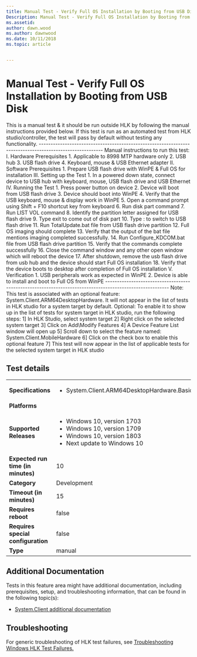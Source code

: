 ```yaml
---
title: Manual Test - Verify Full OS Installation by Booting from USB Disk
Description: Manual Test - Verify Full OS Installation by Booting from USB Disk
ms.assetid: 
author: dawn.wood
ms.author: dawnwood
ms.date: 10/11/2018
ms.topic: article


---
```


# Manual Test - Verify Full OS Installation by Booting from USB Disk

This is a manual test & it should be run outside HLK by following the manual instructions provided below.
                                            If this test is run as an automated test from HLK studio/controller, the test will pass by default without testing any functionality.
                                            ---------------------------------------------------------------------------------------------------------
                                            Manual instructions to run this test:
                                            I.	Hardware Prerequisites
                                                1.	Applicable to 8998 MTP hardware only
                                                2.	USB hub
                                                3.	USB flash drive
                                                4.	Keyboard, mouse & USB Ethernet adapter
                                            II.	Software Prerequisites
                                                1.	Prepare USB flash drive with WinPE &  Full OS for installation
                                            III.	Setting up the Test
                                                1.	In a powered down state, connect device to USB hub with keyboard, mouse, USB flash drive and USB Ethernet
                                            IV.	Running the Test
                                                1.	Press power button on device
                                                2.	Device will boot from USB flash drive
                                                3.	Device should boot into WinPE
                                                4.	Verify that the USB keyboard, mouse & display work in WinPE
                                                5.	Open a command prompt using Shift + F10 shortcut key from keyboard 
                                                6.	Run disk part command
                                                7.	Run LIST VOL command
                                                8.	Identify the partition letter assigned for USB flash drive
                                                9.	Type exit to come out of disk part
                                                10.	Type <Drive Letter>: to switch to USB flash drive
                                                11.	Run TotalUpdate.bat file from USB flash drive partition
                                                12.	Full OS imaging should complete
                                                13.	Verify that the output of the bat file mentions imaging completed successfully.
                                                14.	Run Configure_KDCOM.bat file from USB flash drive partition
                                                15.	Verify that the commands complete successfully
                                                16.	Close the command window and any other open window which will reboot the device
                                                17.	After shutdown, remove the usb flash drive from usb hub and the device should start Full OS installation
                                                18.	Verify that the device boots to desktop after completion of Full OS installation
                                            V.	Verification
                                                1.	USB peripherals work as expected in WinPE 
                                                2.	Device is able to install and boot to Full OS from WinPE
                                            ---------------------------------------------------------------------------------------------------------
                                            Note: This test is associated with an optional feature: System.Client.ARM64DesktopHardware. It will not appear in the list of tests in HLK studio for a system target by default.
                                            Optional: To enable it to show up in the list of tests for system target in HLK studio, run the following steps:
                                            1] In HLK Studio, select system target
                                            2] Right click on the selected system target
                                            3] Click on Add\Modify Features
                                            4] A Device Feature List window will open up
                                            5] Scroll down to select the feature named: System.Client.MobileHardware 
                                            6] Click on the check box to enable this optional feature
                                            7] This test will now appear in the list of applicable tests for the selected system target in HLK studio
                                            

## Test details
|||
|---|---|
| **Specifications**  | <ul><li>System.Client.ARM64DesktopHardware.BasicFunctionality</li></ul> |  
| **Platforms**   | <ul></ul> |
| **Supported Releases** | <ul><li>Windows 10, version 1703</li><li>Windows 10, version 1709</li><li>Windows 10, version 1803</li><li>Next update to Windows 10</li></ul> |
|**Expected run time (in minutes)**| 10 |
|**Category**| Development |
|**Timeout (in minutes)**| 15 |
|**Requires reboot**| false |
|**Requires special configuration**| false |
|**Type**| manual |




## Additional Documentation
Tests in this feature area might have additional documentation, including prerequisites, setup, and troubleshooting information, that can be found in the following topic(s): <ul><li>[System.Client additional documentation](https:\//docs.microsoft.com/en-us/windows-hardware/test/hlk/testref/system-client-additional-documentation.md)</li></ul>

## Troubleshooting
For generic troubleshooting of HLK test failures, see [Troubleshooting Windows HLK Test Failures.](https://docs.microsoft.com/en-us/windows-hardware/HLK/troubleshooting.html)